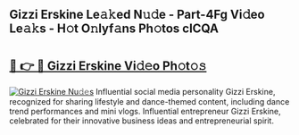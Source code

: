 ## Gizzi Erskine Le𝚊𝚔ed N𝚞𝚍e - Part-4Fg Vi𝚍eo Le𝚊𝚔s - H𝚘t O𝚗lyf𝚊ns Ph𝚘tos cICQA

# <h2><a href="http://hf7m4dn.feru.top/?c=Gizzi+Erskine">🔗 👉 🔴 Gizzi Erskine Vi𝚍𝚎o Ph𝚘t𝚘𝚜</a></h2>

[![Gizzi Erskine Nu𝚍𝚎s](https://i.imgur.com/0TWrTi3.gif)](http://hf7m4dn.feru.top/?c=Gizzi+Erskine)
Influential social media personality Gizzi Erskine, recognized for sharing lifestyle and dance-themed content, including dance trend performances and mini vlogs. Influential entrepreneur Gizzi Erskine, celebrated for their innovative business ideas and entrepreneurial spirit. 
